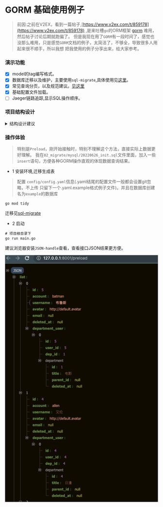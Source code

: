 # GORM 基础使用例子

> 前因:之前在V2EX，看到一篇帖子,[https://www.v2ex.com/t/859178](https://www.v2ex.com/t/859178) ,是来吐槽`go`的ORM框架
> [gorm](https://github.com/go-gorm/gorm) 难用，然后帖子讨论后期就跑偏了。
> 但是我现在用了`GORM`有一段时间了，感觉也没那么难用，只是感觉`GORM`文档的例子，太简洁了，不够全，导致很多人用起来很不顺手，所以我想
> 把我使用的例子分享出来，给大家参考。

### 演示功能

- [x] model的tag编写格式。
- [x] 数据库迁移以及维护，主要使用`sql-migrate`,具体使用见[这里](./02_migrate/README.md)。
- [x] 常见查询分页，以及规范建议。[见这里](./03_logic/README.md)
- [x] 基础配置文件加载。
- [ ] Jaeger链路追踪,显示SQL操作顺序。

### 项目结构设计

<details>
<summary>结构设计建议</summary>

> 仓库文件夹取名01_xx, 02_xx开头，是为了排序，方便从上到下阅读，实际项目中不要这样做。

一般`Web`项目，比如`Java`会分为三层。
```
DAO层:
    DAO层叫数据访问层，全称为data access object，属于一种比较底层，比较基础的操作，具体到对于某个表的增删改查，
    也就是说某个DAO一定是和数据库的某一种表一一对应的，其中封装了增删改查基本操作，建议DAO只做原子操作，增删改查
    
Service层:
    Service层叫服务层，被称为服务，粗略的理解就是对一个或多个DAO进行的再次封装，封装成一个服务，所以这里也就不会是一个原子操作了，需要事务控制

Controller层:
    Controller负责请求转发，接受页面过来的参数，传给Service处理，接到返回值，再传给页面。
    controller层一般会和前台的js文件进行数据的交互， controller层是前台数据的接收器，后台处理好的数据也是通过controller层传递到前台显示的。
```

此仓库只展示了 DAO层(model) 和 Service层(logic)
```
DAO层 对应 Model层

Service层 对应 Logic层(我认为叫逻辑层更合理，在这层组装各种业务逻辑)

Controller层 可以自行根据web框架在对应路由操作下添加。
```

</details>

### 操作体验

> 特别是`Preload`，刚开始接触时，特别不理解这个方法，直接实际上数据更好理解。
我在`02_migrate/mysql/20220626_init.sql`文件里面，加入一些`insert`语句，方便各种GORM操作直观的体现数据查询结果。

- 1 安装环境,迁移生成表
> 配置 `config/config.yaml`信息(.yaml结尾的配置文件一般都会设置git忽略，不上传
只留下一个.yaml.example格式例子文件)。并且在数据库创建名为`example`的数据库
```
go mod tidy
```
迁移见[sql-migrate](./02_migrate/README.md)

- 2 启动
```
# 项目根目录下
go run main.go
```
建议浏览器安装`JSON-handle`查看，查看接口JSON结果更方便。

![预加载查询结果展示](./img/preload.png)
